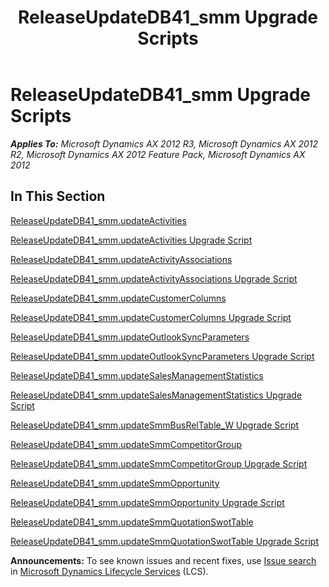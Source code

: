 ﻿---
title: ReleaseUpdateDB41_smm Upgrade Scripts
TOCTitle: ReleaseUpdateDB41_smm Upgrade Scripts
ms:assetid: d24fdc57-5c8c-4f2e-a7c4-3c4f97b2e5cc
ms:mtpsurl: https://msdn.microsoft.com/en-us/library/JJ686978(v=AX.60)
ms:contentKeyID: 49711428
ms.date: 05/18/2015
mtps_version: v=AX.60
---

# ReleaseUpdateDB41\_smm Upgrade Scripts 


_**Applies To:** Microsoft Dynamics AX 2012 R3, Microsoft Dynamics AX 2012 R2, Microsoft Dynamics AX 2012 Feature Pack, Microsoft Dynamics AX 2012_

## In This Section

[ReleaseUpdateDB41\_smm.updateActivities](releaseupdatedb41-smm-updateactivities.md)

[ReleaseUpdateDB41\_smm.updateActivities Upgrade Script](releaseupdatedb41-smm-updateactivities-upgrade-script.md)

[ReleaseUpdateDB41\_smm.updateActivityAssociations](releaseupdatedb41-smm-updateactivityassociations.md)

[ReleaseUpdateDB41\_smm.updateActivityAssociations Upgrade Script](releaseupdatedb41-smm-updateactivityassociations-upgrade-script.md)

[ReleaseUpdateDB41\_smm.updateCustomerColumns](releaseupdatedb41-smm-updatecustomercolumns.md)

[ReleaseUpdateDB41\_smm.updateCustomerColumns Upgrade Script](releaseupdatedb41-smm-updatecustomercolumns-upgrade-script.md)

[ReleaseUpdateDB41\_smm.updateOutlookSyncParameters](releaseupdatedb41-smm-updateoutlooksyncparameters.md)

[ReleaseUpdateDB41\_smm.updateOutlookSyncParameters Upgrade Script](releaseupdatedb41-smm-updateoutlooksyncparameters-upgrade-script.md)

[ReleaseUpdateDB41\_smm.updateSalesManagementStatistics](releaseupdatedb41-smm-updatesalesmanagementstatistics.md)

[ReleaseUpdateDB41\_smm.updateSalesManagementStatistics Upgrade Script](releaseupdatedb41-smm-updatesalesmanagementstatistics-upgrade-script.md)

[ReleaseUpdateDB41\_smm.updateSmmBusRelTable\_W Upgrade Script](releaseupdatedb41-smm-updatesmmbusreltable-w-upgrade-script.md)

[ReleaseUpdateDB41\_smm.updateSmmCompetitorGroup](releaseupdatedb41-smm-updatesmmcompetitorgroup.md)

[ReleaseUpdateDB41\_smm.updateSmmCompetitorGroup Upgrade Script](releaseupdatedb41-smm-updatesmmcompetitorgroup-upgrade-script.md)

[ReleaseUpdateDB41\_smm.updateSmmOpportunity](releaseupdatedb41-smm-updatesmmopportunity.md)

[ReleaseUpdateDB41\_smm.updateSmmOpportunity Upgrade Script](releaseupdatedb41-smm-updatesmmopportunity-upgrade-script.md)

[ReleaseUpdateDB41\_smm.updateSmmQuotationSwotTable](releaseupdatedb41-smm-updatesmmquotationswottable.md)

[ReleaseUpdateDB41\_smm.updateSmmQuotationSwotTable Upgrade Script](releaseupdatedb41-smm-updatesmmquotationswottable-upgrade-script.md)

  
**Announcements:** To see known issues and recent fixes, use [Issue search](http://go.microsoft.com/fwlink/?linkid=389258) in [Microsoft Dynamics Lifecycle Services](http://go.microsoft.com/fwlink/?linkid=306505) (LCS).

